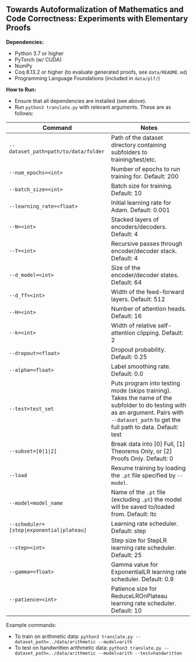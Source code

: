 ## Towards Autoformalization of Mathematics and Code Correctness: Experiments with Elementary Proofs

**Dependencies:**
- Python 3.7 or higher
- PyTorch (w/ CUDA)
- NumPy
- Coq 8.13.2 or higher (to evaluate generated proofs, see `data/README.md`)
- Programming Language Foundations (included in `data/plf/`)

**How to Run:**
- Ensure that all dependencies are installed (see above).
- Run `python3 translate.py` with relevant arguments. These are as follows:

| **Command** | **Notes** |
|--|--|
| `--dataset_path=path/to/data/folder` | Path of the dataset directory containing subfolders to training/test/etc. |
| `--num_epochs=<int>` | Number of epochs to run training for. Default: 200 |
| `--batch_size=<int>` | Batch size for training. Default: 10 |
| `--learning_rate=<float>` | Initial learning rate for Adam. Default: 0.001 |
| `--N=<int>` | Stacked layers of encoders/decoders. Default: 4 |
| `--T=<int>` | Recursive passes through encoder/decoder stack. Default: 4 |
| `--d_model=<int>` | Size of the encoder/decoder states. Default: 64 |
| `--d_ff=<int>` | Width of the feed-forward layers. Default: 512 |
| `--H=<int>` | Number of attention heads. Default: 16 |
| `--k=<int>` | Width of relative self-attention clipping. Default: 2 |
| `--dropout=<float>` | Dropout probability. Default: 0.25 |
| `--alpha=<float>` | Label smoothing rate. Default: 0.0 |
| `--test=test_set` | Puts program into testing mode (skips training). Takes the name of the subfolder to do testing with as an argument. Pairs with `--dataset_path` to get the full path to data. Default: test |
| `--subset=[0\|1\|2]` | Break data into [0] Full, [1] Theorems Only, or [2] Proofs Only. Default: 0 |
| `--load` | Resume training by loading the `.pt` file specified by `--model`. |
| `--model=model_name` | Name of the `.pt` file (excluding `.pt`) the model will be saved to/loaded from. Default: ltc |
| `--scheduler=[step\|exponential\|plateau]` | Learning rate scheduler. Default: step |
| `--step=<int>` | Step size for StepLR learning rate scheduler. Default: 25 |
| `--gamma=<float>` | Gamma value for ExponentialLR learning rate scheduler. Default: 0.9 |
| `--patience=<int>` | Patience size for ReduceLROnPlateau learning rate scheduler. Default: 10 |
Example commands:
- To train on arithmetic data: `python3 translate.py --dataset_path=../data/arithmetic --model=arith`
- To test on handwritten arithmetic data: `python3 translate.py --dataset_path=../data/arithmetic --model=arith --test=handwritten`
